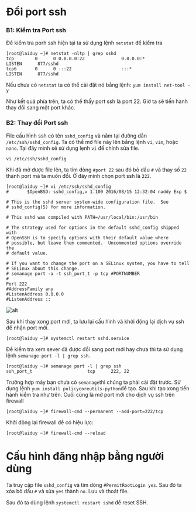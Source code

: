 ﻿# Đổi port ssh 
### B1: Kiểm tra Port ssh
Để kiểm tra porh ssh hiện tại ta sử dụng lệnh `netstat` để kiểm tra
```
[root@laiduy ~]# netstat -nltp | grep sshd
tcp        0      0 0.0.0.0:22              0.0.0.0:*               LISTEN      877/sshd
tcp6       0      0 :::22                   :::*                    LISTEN      877/sshd
```
Nếu chưa có `netstat` ta có thể cài đặt nó bằng lệnh: `yum install net-tool -y`

Như kết quả phía trên, ta có thể thấy port ssh là port 22. Giờ ta sẽ tiến hành thay đổi sang một port khác.
### B2: Thay đổi Port ssh
File cấu hình ssh có tên `sshd_config` và nằm tại đường dẫn `/etc/ssh/sshd_config`. Ta có thể mở file này lên bằng lệnh `vi`, `vim`, hoặc `nano`. Tại đây mình sẽ sử dụng lẹnh `vi` để chỉnh sửa file.
```
vi /etc/ssh/sshd_config
```
Khi đã mở được file lên, ta tìm dòng `#port 22` sau đó bỏ dấu `#` và thay số `22` thành port mà ta muốn đổi. Ở đây mình chọn port ssh là `222`.
```
[root@laiduy ~]# vi /etc/ssh/sshd_config
#       $OpenBSD: sshd_config,v 1.100 2016/08/15 12:32:04 naddy Exp $

# This is the sshd server system-wide configuration file.  See
# sshd_config(5) for more information.

# This sshd was compiled with PATH=/usr/local/bin:/usr/bin

# The strategy used for options in the default sshd_config shipped with
# OpenSSH is to specify options with their default value where
# possible, but leave them commented.  Uncommented options override the
# default value.

# If you want to change the port on a SELinux system, you have to tell
# SELinux about this change.
# semanage port -a -t ssh_port_t -p tcp #PORTNUMBER
#
Port 222
#AddressFamily any
#ListenAddress 0.0.0.0
#ListenAddress ::
```
![alt](https://huongdan.azdigi.com/wp-content/uploads/2021/01/Screenshot-2021-01-19-at-20.30.36.gif)

Sau khi thay xong port mới, ta lưu lại cấu hình và khởi động lại dịch vụ ssh để nhận port mới.
```
[root@laiduy ~]# systemctl restart sshd.service
```
Để kiểm tra xem sever đã được đổi sang port mới hay chưa thì ta sử dụng lệnh `semanage port -l | grep ssh`.
```
[root@laiduy ~]# semanage port -l | grep ssh
ssh_port_t                     tcp      222, 22
```
Trường hợp máy bạn chưa có `semanage`thì chúng ta phải cài đặt trước. Sử dụng lệnh `yum install policycoreutils-python`để tạo. Sau khi tạo xong tiến hành kiểm tra như trên.
Cuối cùng là mở port mới cho dịch vụ ssh trên firewall
```
[root@laiduy ~]# firewall-cmd --permanent --add-port=222/tcp
```
Khởi động lại firewall để có hiệu lực:
```
[root@laiduy ~]# firewall-cmd --reload
```




# Cấu hình đăng nhập bằng người dùng
Ta truy cập file `sshd_config` và tìm dòng `#PermitRootLogin yes`. Sau đó ta xóa bỏ dấu `#` và sửa `yes` thành `no`. Lưu và thoát file.

Sau đó ta dùng lệnh `systemctl restart sshd` để reset SSH.

